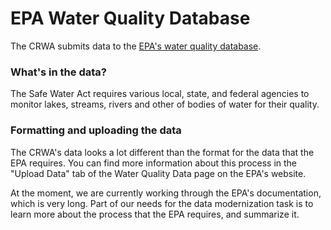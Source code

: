 # EPA Water Quality Database

The CRWA submits data to the [EPA's water quality database](https://www.epa.gov/waterdata/water-quality-data-wqx).

### What's in the data?
The Safe Water Act requires various local, state, and federal agencies to monitor lakes, streams, rivers and other of bodies of water for their quality.

### Formatting and uploading the data
The CRWA's data looks a lot different than the format for the data that the EPA requires. You can find more information about this process in the "Upload Data" tab of the Water Quality Data page on the EPA's website.

At the moment, we are currently working through the EPA's documentation, which is very long. Part of our needs for the data modernization task is to learn more about the process that the EPA requires, and summarize it.

